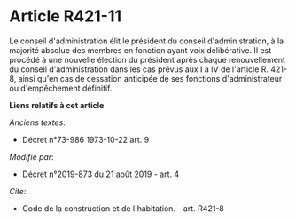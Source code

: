 # Article R421-11

Le conseil d'administration élit le président du conseil d'administration, à la majorité absolue des membres en fonction
ayant voix délibérative. Il est procédé à une nouvelle élection du président après chaque renouvellement du conseil
d'administration dans les cas prévus aux I à IV de l'article R. 421-8, ainsi qu'en cas de cessation anticipée de ses
fonctions d'administrateur ou d'empêchement définitif.

**Liens relatifs à cet article**

_Anciens textes_:

  - Décret n°73-986 1973-10-22 art. 9

_Modifié par_:

  - Décret n°2019-873 du 21 août 2019 - art. 4

_Cite_:

  - Code de la construction et de l'habitation. - art. R421-8

